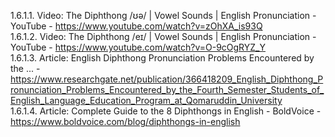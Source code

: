 1.6.1.1. Video: The Diphthong /ʊə/ | Vowel Sounds | English Pronunciation - YouTube - https://www.youtube.com/watch?v=zOhXA_is93Q  
1.6.1.2. Video: The Diphthong /eɪ/ | Vowel Sounds | English Pronunciation - YouTube - https://www.youtube.com/watch?v=O-9cOgRYZ_Y  
1.6.1.3. Article: English Diphthong Pronunciation Problems Encountered by the ... - https://www.researchgate.net/publication/366418209_English_Diphthong_Pronunciation_Problems_Encountered_by_the_Fourth_Semester_Students_of_English_Language_Education_Program_at_Qomaruddin_University  
1.6.1.4. Article: Complete Guide to the 8 Diphthongs in English - BoldVoice - https://www.boldvoice.com/blog/diphthongs-in-english  
